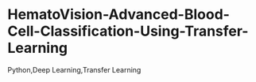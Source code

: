 # HematoVision-Advanced-Blood-Cell-Classification-Using-Transfer-Learning
Python,Deep Learning,Transfer Learning
